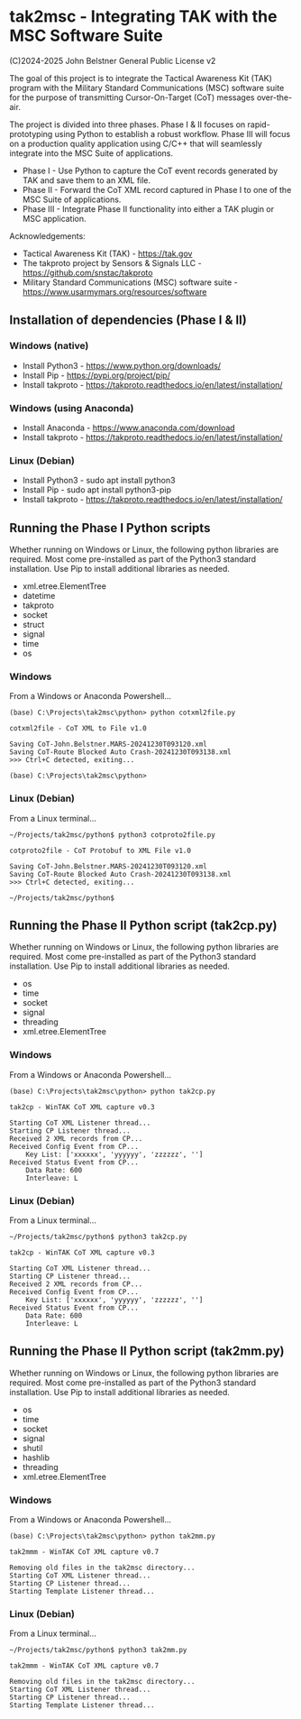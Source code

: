 # tak2msc - Integrating TAK with the MSC Software Suite
(C)2024-2025 John Belstner          General Public License v2

The goal of this project is to integrate the Tactical Awareness Kit (TAK) program with the Military Standard Communications (MSC) software suite for the purpose of transmitting Cursor-On-Target (CoT) messages over-the-air.

The project is divided into three phases.  Phase I & II focuses on rapid-prototyping using Python to establish a robust workflow. Phase III will focus on a production quality application using C/C++ that will seamlessly integrate into the MSC Suite of applications.
- Phase I - Use Python to capture the CoT event records generated by TAK and save them to an XML file.
- Phase II - Forward the CoT XML record captured in Phase I to one of the MSC Suite of applications.
- Phase III - Integrate Phase II functionality into either a TAK plugin or MSC application.

Acknowledgements:
- Tactical Awareness Kit (TAK) - https://tak.gov
- The takproto project by Sensors & Signals LLC - https://github.com/snstac/takproto
- Military Standard Communications (MSC) software suite - https://www.usarmymars.org/resources/software

## Installation of dependencies (Phase I & II)

### Windows (native)

- Install Python3 - https://www.python.org/downloads/
- Install Pip - https://pypi.org/project/pip/
- Install takproto - https://takproto.readthedocs.io/en/latest/installation/

### Windows (using Anaconda)

- Install Anaconda - https://www.anaconda.com/download
- Install takproto - https://takproto.readthedocs.io/en/latest/installation/

### Linux (Debian)

- Install Python3 - sudo apt install python3
- Install Pip - sudo apt install python3-pip
- Install takproto - https://takproto.readthedocs.io/en/latest/installation/

## Running the Phase I Python scripts

Whether running on Windows or Linux, the following python libraries are required. Most come pre-installed as part of the Python3 standard installation. Use Pip to install additional libraries as needed.

- xml.etree.ElementTree
- datetime
- takproto
- socket
- struct
- signal
- time
- os

### Windows

From a Windows or Anaconda Powershell...

    (base) C:\Projects\tak2msc\python> python cotxml2file.py

    cotxml2file - CoT XML to File v1.0

    Saving CoT-John.Belstner.MARS-20241230T093120.xml
    Saving CoT-Route Blocked Auto Crash-20241230T093138.xml
    >>> Ctrl+C detected, exiting...

    (base) C:\Projects\tak2msc\python>


### Linux (Debian)

From a Linux terminal...

    ~/Projects/tak2msc/python$ python3 cotproto2file.py

    cotproto2file - CoT Protobuf to XML File v1.0

    Saving CoT-John.Belstner.MARS-20241230T093120.xml
    Saving CoT-Route Blocked Auto Crash-20241230T093138.xml
    >>> Ctrl+C detected, exiting...

    ~/Projects/tak2msc/python$

## Running the Phase II Python script (tak2cp.py)

Whether running on Windows or Linux, the following python libraries are required. Most come pre-installed as part of the Python3 standard installation. Use Pip to install additional libraries as needed.

- os
- time
- socket
- signal
- threading
- xml.etree.ElementTree

### Windows

From a Windows or Anaconda Powershell...

    (base) C:\Projects\tak2msc\python> python tak2cp.py

    tak2cp - WinTAK CoT XML capture v0.3

    Starting CoT XML Listener thread...
    Starting CP Listener thread...
    Received 2 XML records from CP...
    Received Config Event from CP...
        Key List: ['xxxxxx', 'yyyyyy', 'zzzzzz', '']
    Received Status Event from CP...
        Data Rate: 600
        Interleave: L

### Linux (Debian)

From a Linux terminal...

    ~/Projects/tak2msc/python$ python3 tak2cp.py

    tak2cp - WinTAK CoT XML capture v0.3

    Starting CoT XML Listener thread...
    Starting CP Listener thread...
    Received 2 XML records from CP...
    Received Config Event from CP...
        Key List: ['xxxxxx', 'yyyyyy', 'zzzzzz', '']
    Received Status Event from CP...
        Data Rate: 600
        Interleave: L

## Running the Phase II Python script (tak2mm.py)

Whether running on Windows or Linux, the following python libraries are required. Most come pre-installed as part of the Python3 standard installation. Use Pip to install additional libraries as needed.

- os
- time
- socket
- signal
- shutil
- hashlib
- threading
- xml.etree.ElementTree

### Windows

From a Windows or Anaconda Powershell...

    (base) C:\Projects\tak2msc\python> python tak2mm.py
    
    tak2mmm - WinTAK CoT XML capture v0.7

    Removing old files in the tak2msc directory...
    Starting CoT XML Listener thread...
    Starting CP Listener thread...
    Starting Template Listener thread...
    
### Linux (Debian)

From a Linux terminal...

    ~/Projects/tak2msc/python$ python3 tak2mm.py

    tak2mmm - WinTAK CoT XML capture v0.7
    
    Removing old files in the tak2msc directory...
    Starting CoT XML Listener thread...
    Starting CP Listener thread...
    Starting Template Listener thread...
